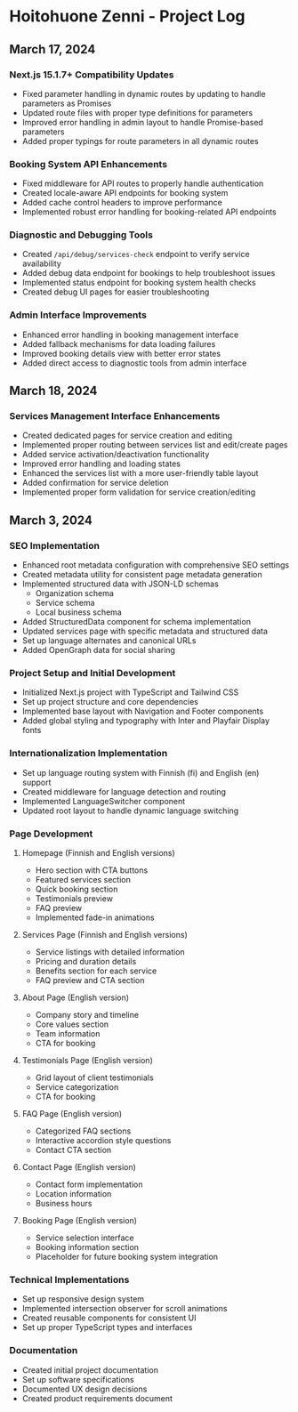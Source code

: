 # Hoitohuone Zenni - Project Log

## March 17, 2024

### Next.js 15.1.7+ Compatibility Updates
- Fixed parameter handling in dynamic routes by updating to handle parameters as Promises
- Updated route files with proper type definitions for parameters
- Improved error handling in admin layout to handle Promise-based parameters
- Added proper typings for route parameters in all dynamic routes

### Booking System API Enhancements
- Fixed middleware for API routes to properly handle authentication
- Created locale-aware API endpoints for booking system
- Added cache control headers to improve performance
- Implemented robust error handling for booking-related API endpoints

### Diagnostic and Debugging Tools
- Created `/api/debug/services-check` endpoint to verify service availability
- Added debug data endpoint for bookings to help troubleshoot issues
- Implemented status endpoint for booking system health checks
- Created debug UI pages for easier troubleshooting

### Admin Interface Improvements
- Enhanced error handling in booking management interface
- Added fallback mechanisms for data loading failures
- Improved booking details view with better error states
- Added direct access to diagnostic tools from admin interface

## March 18, 2024

### Services Management Interface Enhancements
- Created dedicated pages for service creation and editing
- Implemented proper routing between services list and edit/create pages
- Added service activation/deactivation functionality
- Improved error handling and loading states
- Enhanced the services list with a more user-friendly table layout
- Added confirmation for service deletion
- Implemented proper form validation for service creation/editing

## March 3, 2024

### SEO Implementation
- Enhanced root metadata configuration with comprehensive SEO settings
- Created metadata utility for consistent page metadata generation
- Implemented structured data with JSON-LD schemas
  - Organization schema
  - Service schema
  - Local business schema
- Added StructuredData component for schema implementation
- Updated services page with specific metadata and structured data
- Set up language alternates and canonical URLs
- Added OpenGraph data for social sharing

### Project Setup and Initial Development
- Initialized Next.js project with TypeScript and Tailwind CSS
- Set up project structure and core dependencies
- Implemented base layout with Navigation and Footer components
- Added global styling and typography with Inter and Playfair Display fonts

### Internationalization Implementation
- Set up language routing system with Finnish (fi) and English (en) support
- Created middleware for language detection and routing
- Implemented LanguageSwitcher component
- Updated root layout to handle dynamic language switching

### Page Development
1. Homepage (Finnish and English versions)
   - Hero section with CTA buttons
   - Featured services section
   - Quick booking section
   - Testimonials preview
   - FAQ preview
   - Implemented fade-in animations

2. Services Page (Finnish and English versions)
   - Service listings with detailed information
   - Pricing and duration details
   - Benefits section for each service
   - FAQ preview and CTA section

3. About Page (English version)
   - Company story and timeline
   - Core values section
   - Team information
   - CTA for booking

4. Testimonials Page (English version)
   - Grid layout of client testimonials
   - Service categorization
   - CTA for booking

5. FAQ Page (English version)
   - Categorized FAQ sections
   - Interactive accordion style questions
   - Contact CTA section

6. Contact Page (English version)
   - Contact form implementation
   - Location information
   - Business hours

7. Booking Page (English version)
   - Service selection interface
   - Booking information section
   - Placeholder for future booking system integration

### Technical Implementations
- Set up responsive design system
- Implemented intersection observer for scroll animations
- Created reusable components for consistent UI
- Set up proper TypeScript types and interfaces

### Documentation
- Created initial project documentation
- Set up software specifications
- Documented UX design decisions
- Created product requirements document
